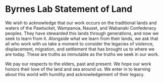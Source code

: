 # Byrnes Lab Statement of Land

We wish to acknowledge that our work occurs on the traditional lands and waters of the Pawtucket, Wampanoa, Nauset, and Wabanaki Confederacy peoples. They have stewarded this lands through generations, and now we seek to learn from it. Alongside what we learn from their lands, we ask that all who work with us take a moment to consider the legacies of violence, displacement, migration, and  settlement that has brought us to where we are today. These are truths as immutable as the truths we seek in our work.

We pay our respects to the elders, past and present. We hope our work honors their love of the land and sea around us. We enter in to learning about this world with humility and acknowledgement of their legacy.
